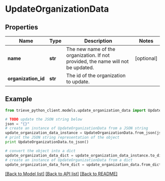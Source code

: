 # UpdateOrganizationData


## Properties

Name | Type | Description | Notes
------------ | ------------- | ------------- | -------------
**name** | **str** | The new name of the organization. If not provided, the name will not be updated. | [optional] 
**organization_id** | **str** | The id of the organization to update. | 

## Example

```python
from trieve_python_client.models.update_organization_data import UpdateOrganizationData

# TODO update the JSON string below
json = "{}"
# create an instance of UpdateOrganizationData from a JSON string
update_organization_data_instance = UpdateOrganizationData.from_json(json)
# print the JSON string representation of the object
print UpdateOrganizationData.to_json()

# convert the object into a dict
update_organization_data_dict = update_organization_data_instance.to_dict()
# create an instance of UpdateOrganizationData from a dict
update_organization_data_form_dict = update_organization_data.from_dict(update_organization_data_dict)
```
[[Back to Model list]](../README.md#documentation-for-models) [[Back to API list]](../README.md#documentation-for-api-endpoints) [[Back to README]](../README.md)


